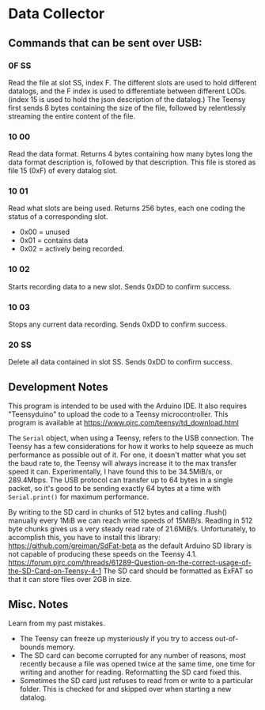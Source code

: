 # Data Collector

## Commands that can be sent over USB:

### 0F SS 
Read the file at slot SS, index F. The different slots are used to hold
different datalogs, and the F index is used to differentiate between different
LODs. (index 15 is used to hold the json description of the datalog.) The Teensy
first sends 8 bytes containing the size of the file, followed by relentlessly
streaming the entire content of the file.

### 10 00
Read the data format. Returns 4 bytes containing how many bytes long the data
format description is, followed by that description. This file is stored as 
file 15 (0xF) of every datalog slot.

### 10 01
Read what slots are being used. Returns 256 bytes, each one coding the status
of a corresponding slot. 
- 0x00 = unused
- 0x01 = contains data
- 0x02 = actively being recorded.

### 10 02
Starts recording data to a new slot. Sends 0xDD to confirm success.

### 10 03
Stops any current data recording. Sends 0xDD to confirm success.

### 20 SS
Delete all data contained in slot SS. Sends 0xDD to confirm success.

## Development Notes

This program is intended to be used with the Arduino IDE. It also requires
"Teensyduino" to upload the code to a Teensy microcontroller. This program
is available at https://www.pjrc.com/teensy/td_download.html

The `Serial` object, when using a Teensy, refers to the USB connection. The
Teensy has a few considerations for how it works to help squeeze as much
performance as possible out of it. For one, it doesn't matter what you set the
baud rate to, the Teensy will always increase it to the max transfer speed it
can. Experimentally, I have found this to be 34.5MiB/s, or 289.4Mbps. The USB
protocol can transfer up to 64 bytes in a single packet, so it's good to be
sending exactly 64 bytes at a time with `Serial.print()` for maximum
performance.

By writing to the SD card in chunks of 512 bytes and calling .flush() manually
every 1MiB we can reach write speeds of 15MiB/s. Reading in 512 byte chunks
gives us a very steady read rate of 21.6MiB/s. Unfortunately, to accomplish
this, you have to install this library: https://github.com/greiman/SdFat-beta as
the default Arduino SD library is not capable of producing these speeds on the
Teensy 4.1.
https://forum.pjrc.com/threads/61289-Question-on-the-correct-usage-of-the-SD-Card-on-Teensy-4-1
The SD card should be formatted as ExFAT so that it can store files over 2GB in
size.

## Misc. Notes
Learn from my past mistakes.

- The Teensy can freeze up mysteriously if you try to access out-of-bounds memory.
- The SD card can become corrupted for any number of reasons, most recently
  because a file was opened twice at the same time, one time for writing and 
  another for reading. Reformatting the SD card fixed this.
- Sometimes the SD card just refuses to read from or write to a particular
  folder. This is checked for and skipped over when starting a new datalog.
